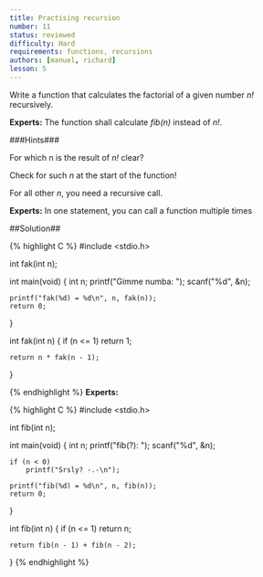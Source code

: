 ```yaml
---
title: Practising recursion
number: 11
status: reviewed
difficulty: Hard
requirements: functions, recursions
authors: [manuel, richard]
lesson: 5
---
```

Write a function that calculates the factorial of a given number *n!* recursively.

**Experts:** The function shall calculate *fib(n)* instead of *n!*.

###Hints###

For which n is the result of *n!* clear?

Check for such *n* at the start of the function!

For all other *n*, you need a recursive call.

**Experts:** In one statement, you can call a function multiple times

##Solution##

{% highlight C %}
#include <stdio.h>

int fak(int n);

int main(void) {
    int n;
    printf("Gimme numba: ");
    scanf("%d", &n);

    printf("fak(%d) = %d\n", n, fak(n));
    return 0;
}

int fak(int n) {
    if (n <= 1)
        return 1;

    return n * fak(n - 1);
}

{% endhighlight %}
**Experts:**


{% highlight C %}
#include <stdio.h>

int fib(int n);

int main(void) {
    int n;
    printf("fib(?): ");
    scanf("%d", &n);

    if (n < 0)
        printf("Srsly? -.-\n");

    printf("fib(%d) = %d\n", n, fib(n));
    return 0;
}

int fib(int n) {
    if (n <= 1)
        return n;

    return fib(n - 1) + fib(n - 2);
}
{% endhighlight %}
